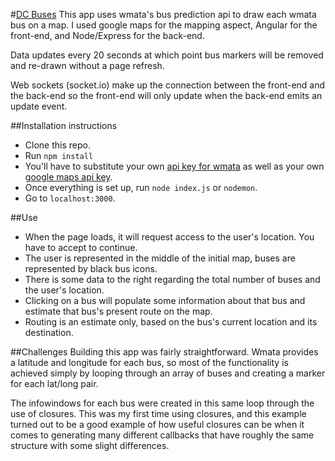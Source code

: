 #[DC Buses](https://dc-bus.herokuapp.com/) 
This app uses wmata's bus prediction api to draw each wmata bus on a map.  I used google maps for the mapping aspect, Angular for the front-end, and Node/Express for the back-end.

Data updates every 20 seconds at which point bus markers will be removed and re-drawn without a page refresh.

Web sockets (socket.io) make up the connection between the front-end and the back-end so the front-end will only update when the back-end emits an update event.

##Installation instructions
*  Clone this repo.
*  Run `npm install`
*  You'll have to substitute your own [api key for wmata](https://developer.wmata.com/) as well as your own [google maps api key](https://developers.google.com/maps/signup?hl=en).
*  Once everything is set up, run `node index.js` or `nodemon`.
*  Go to `localhost:3000`.

##Use
*  When the page loads, it will request access to the user's location.  You have to accept to continue.
*  The user is represented in the middle of the initial map, buses are represented by black bus icons.
*  There is some data to the right regarding the total number of buses and the user's location.
*  Clicking on a bus will populate some information about that bus and estimate that bus's present route on the map.
*  Routing is an estimate only, based on the bus's current location and its destination.

##Challenges
Building this app was fairly straightforward.  Wmata provides a latitude and longitude for each bus, so most of the functionality is achieved simply by looping through an array of buses and creating a marker for each lat/long pair.

The infowindows for each bus were created in this same loop through the use of closures.  This was my first time using closures, and this example turned out to be a good example of how useful closures can be when it comes to generating many different callbacks that have roughly the same structure with some slight differences.
